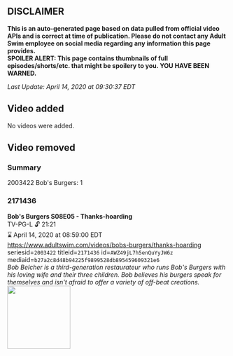 ## DISCLAIMER
**This is an auto-generated page based on data pulled from official video APIs and is correct at time of publication. Please do not contact any Adult Swim employee on social media regarding any information this page provides.**  
**SPOILER ALERT: This page contains thumbnails of full episodes/shorts/etc. that might be spoilery to you. YOU HAVE BEEN WARNED.**  

_Last Update: April 14, 2020 at 09:30:37 EDT_
## Video added
No videos were added.  
## Video removed
### Summary
2003422 Bob's Burgers: 1  
### 2171436
**Bob's Burgers S08E05 - Thanks-hoarding**  
TV-PG-L 🔓 21:21  
⌛ April 14, 2020 at 08:59:00 EDT  
https://www.adultswim.com/videos/bobs-burgers/thanks-hoarding  
seriesid=`2003422` titleid=`2171436` id=`AWZ49jL7h5enQuYyJW6z` mediaid=`b27a2c8d48b94225f9899528db895459609321e6`  
_Bob Belcher is a third-generation restaurateur who runs Bob's Burgers with his loving wife and their three children. Bob believes his burgers speak for themselves and isn't afraid to offer a variety of off-beat creations._  
<a href="https://i.cdn.turner.com/adultswim/big/image-upload/thumbnails/thumb-2_image-154264611007218.jpg"><img src="https://i.cdn.turner.com/adultswim/big/image-upload/thumbnails/thumb-2_image-154264611007218.jpg" height="144px" /></a>
